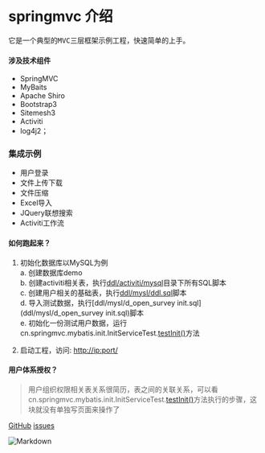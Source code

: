 # springmvc 介绍 #

<pre>它是一个典型的MVC三层框架示例工程，快速简单的上手。</pre>

#### 涉及技术组件

+ SpringMVC
+ MyBaits
+ Apache Shiro
+ Bootstrap3
+ Sitemesh3
+ Activiti
+ log4j2；

### 集成示例
+ 用户登录
+ 文件上传下载
+ 文件压缩
+ Excel导入
+ JQuery联想搜索
+ Activiti工作流

#### 如何跑起来？
1. 初始化数据库以MySQL为例<br>
	a. 创建数据库demo<br>
	b. 创建activiti相关表，执行[ddl/activiti/mysql](ddl/activiti/mysql)目录下所有SQL脚本<br>
	c. 创建用户相关的基础表，执行[ddl/mysl/ddl.sql](ddl/mysl/ddl.sql)脚本<br>
	d. 导入测试数据，执行[ddl/mysl/d_open_survey init.sql](ddl/mysl/d_open_survey init.sql)脚本<br>
	e. 初始化一份测试用户数据，运行cn.springmvc.mybatis.init.InitServiceTest.[testInit()](src/test/java/cn/springmvc/mybatis/init/InitServiceTest.java)方法
	
2. 启动工程，访问: [http://ip:port/]( )


#### 用户体系授权？

> 用户组织权限相关表关系很简历，表之间的关联关系，可以看cn.springmvc.mybatis.init.InitServiceTest.[testInit()](src/test/java/cn/springmvc/mybatis/init/InitServiceTest.java)方法执行的步骤，这块就没有单独写页面来操作了


[GitHub](https://github.com/wangxinforme) [issues](https://github.com/wangxinforme/sc/issues)

![Markdown](http://wx4.sinaimg.cn/mw690/005OXyHfgy1fh6evxykwhj30ag0as3zv.jpg)